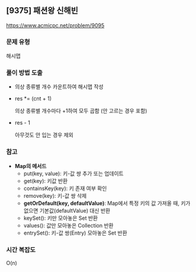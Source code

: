 ## [9375] 패션왕 신해빈

https://www.acmicpc.net/problem/9095  


### 문제 유형

해시맵

### 풀이 방법 도출
- 의상 종류별 개수 카운트하여 해시맵 작성
- res *= (cnt + 1)​

  의상 종류별 개수마다 +1하여 모두 곱함 (안 고르는 경우 포함) 
- res - 1

  아무것도 안 입는 경우 제외

### 참고
- **Map의 메서드**
  - put(key, value): 키-값 쌍 추가 또는 업데이트
  - get(key): 키값 반환
  - containsKey(key): 키 존재 여부 확인
  - remove(key): 키-값 쌍 삭제
  - **getOrDefault(key, defaultValue)**: Map에서 특정 키의 값 가져올 때, 키가 없으면 기본값(defaultValue) 대신 반환
  - keySet(): 키만 모아놓은 Set 반환
  - values(): 값만 모아놓은 Collection 반환
  - entrySet(): 키-값 쌍(Entry) 모아놓은 Set 반환

### 시간 복잡도
O(n)
